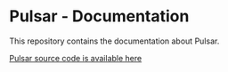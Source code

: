 # Pulsar - Documentation

This repository contains the documentation about Pulsar.

[Pulsar source code is available here](https://github.com/pulsar-http/core)